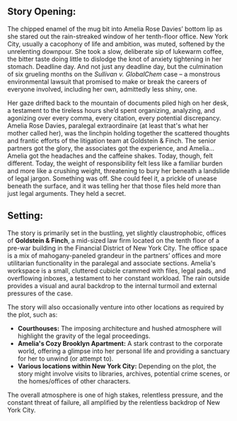 ## Story Opening:

The chipped enamel of the mug bit into Amelia Rose Davies’ bottom lip as she stared out the rain-streaked window of her tenth-floor office. New York City, usually a cacophony of life and ambition, was muted, softened by the unrelenting downpour. She took a slow, deliberate sip of lukewarm coffee, the bitter taste doing little to dislodge the knot of anxiety tightening in her stomach. Deadline day. And not just any deadline day, but the culmination of six grueling months on the *Sullivan v. GlobalChem* case – a monstrous environmental lawsuit that promised to make or break the careers of everyone involved, including her own, admittedly less shiny, one.

Her gaze drifted back to the mountain of documents piled high on her desk, a testament to the tireless hours she’d spent organizing, analyzing, and agonizing over every comma, every citation, every potential discrepancy. Amelia Rose Davies, paralegal extraordinaire (at least that's what her mother called her), was the linchpin holding together the scattered thoughts and frantic efforts of the litigation team at Goldstein & Finch. The senior partners got the glory, the associates got the experience, and Amelia… Amelia got the headaches and the caffeine shakes. Today, though, felt different. Today, the weight of responsibility felt less like a familiar burden and more like a crushing weight, threatening to bury her beneath a landslide of legal jargon. Something was off. She could feel it, a prickle of unease beneath the surface, and it was telling her that those files held more than just legal arguments. They held a secret.
## Setting:

The story is primarily set in the bustling, yet slightly claustrophobic, offices of **Goldstein & Finch**, a mid-sized law firm located on the tenth floor of a pre-war building in the Financial District of New York City. The office space is a mix of mahogany-paneled grandeur in the partners’ offices and more utilitarian functionality in the paralegal and associate sections. Amelia's workspace is a small, cluttered cubicle crammed with files, legal pads, and overflowing inboxes, a testament to her constant workload. The rain outside provides a visual and aural backdrop to the internal turmoil and external pressures of the case.

The story will also occasionally venture into other locations as required by the plot, such as:

*   **Courthouses:** The imposing architecture and hushed atmosphere will highlight the gravity of the legal proceedings.
*   **Amelia's Cozy Brooklyn Apartment:** A stark contrast to the corporate world, offering a glimpse into her personal life and providing a sanctuary for her to unwind (or attempt to).
*   **Various locations within New York City:** Depending on the plot, the story might involve visits to libraries, archives, potential crime scenes, or the homes/offices of other characters.

The overall atmosphere is one of high stakes, relentless pressure, and the constant threat of failure, all amplified by the relentless backdrop of New York City.
